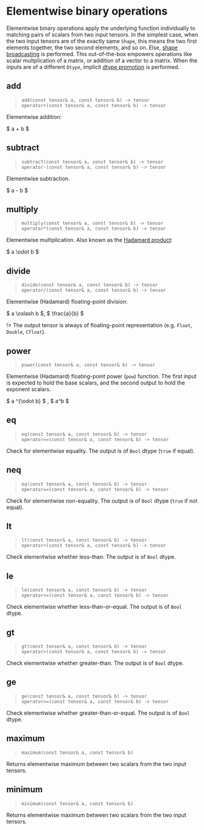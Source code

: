 # Elementwise binary operations

Elementwise binary operations apply the underlying function individually
to matching pairs of scalars from two input tensors. In the simplest case,
when the two input tensors are of the exactly same `Shape`, this means the
two first elements together, the two second elements, and so on. Else,
[shape broadcasting](https://numpy.org/doc/stable/user/basics.broadcasting.html)
is performed. This out-of-the-box empowers operations like scalar 
multplication of a matrix, or addition of a vector to a matrix. When the
inputs are of a different `Dtype`, implicit [dtype promotion]() is performed.


## add
> `add(const tensor& a, const tensor& b) -> tensor` \
> `operator+(const tensor& a, const tensor& b) -> tensor`

Elementwise addition:

$ a + b $

## subtract
> `subtract(const tensor& a, const tensor& b) -> tensor` \
> `operator-(const tensor& a, const tensor& b) -> tensor`

Elementwise subtraction.

$ a - b $

## multiply
> `multiply(const tensor& a, const tensor& b) -> tensor` \
> `operator*(const tensor& a, const tensor& b) -> tensor`

Elementwise multiplication. Also known as the 
[Hadamard product](https://en.wikipedia.org/wiki/Hadamard_product_(matrices)):

$ a \odot b $

## divide
> `divide(const tensor& a, const tensor& b) -> tensor` \
> `operator/(const tensor& a, const tensor& b) -> tensor`

Elementwise (Hadamard) floating-point division:

$ a \oslash b $, $ \frac{a}{b} $

!> The output tensor is always of floating-point representation
   (e.g. `Float`, `Double`, `Cfloat`).

## power
> `power(const tensor& a, const tensor& b) -> tensor`

Elementwise (Hadamard) floating-point power (`pow`) function. The first input is expected to hold
the base scalars, and the second output to hold the exponent scalars.

$ a ^{\odot b} $ , $ a^b $


## eq
> `eq(const tensor& a, const tensor& b) -> tensor` \
> `operator==(const tensor& a, const tensor& b) -> tensor`

Check for elementwise equality. The output is of `Bool` dtype (`true` if equal).

## neq
> `eq(const tensor& a, const tensor& b) -> tensor` \
> `operator==(const tensor& a, const tensor& b) -> tensor`

Check for elementwise non-equality. The output is of `Bool` dtype (`true` if not equal).

## lt
> `lt(const tensor& a, const tensor& b) -> tensor` \
> `operator<(const tensor& a, const tensor& b) -> tensor`

Check elementwise whether less-than. The output is of `Bool` dtype.

## le
> `le(const tensor& a, const tensor& b) -> tensor` \
> `operator<=(const tensor& a, const tensor& b) -> tensor`

Check elementwise whether less-than-or-equal. The output is of `Bool` dtype.

## gt
> `gt(const tensor& a, const tensor& b) -> tensor` \
> `operator>(const tensor& a, const tensor& b) -> tensor`

Check elementwise whether greater-than. The output is of `Bool` dtype.

## ge
> `ge(const tensor& a, const tensor& b) -> tensor` \
> `operator>=(const tensor& a, const tensor& b) -> tensor`

Check elementwise whether greater-than-or-equal. The output is of `Bool` dtype.

## maximum
> `maximum(const tensor& a, const tensor& b)`

Returns elementwise maximum between two scalars from the two input tensors.

## minimum
> `minimum(const tensor& a, const tensor& b)`

Returns elementwise maximum between two scalars from the two input tensors.
